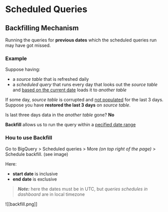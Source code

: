 # Scheduled Queries

## Backfilling Mechanism
Running the queries for **previous dates** which the scheduled queries run may have <span class="red">got missed</span>.

### Example
Suppose having:
- a *source table* that is refreshed daily
- a *scheduled query* that runs every day that looks out the *source table* and <u>based on the current date</u> loads it to *another table*

If some day, *source table* is corrupted and <u>not populated</u> for the last 3 days.
Suppose you have **restored the last 3 days** on *source table*.

Is last three days data in the *another table* gone? **No**

**Backfill** allows us to run the query within a <u>pecified date range</u>

### Hou to use Backfill
 Go to BigQuery > Scheduled queries > More *(on top right of the page)* > Schedule backfill. (see image)

Here:
- **start date** is <span class="green">inclusive</span>
- **end date** is <span class="red">exclusive</span>

>***Note:*** here the dates must be in <span class="red">UTC</span>, but *queries schedules in dashboard* are in local timezone

 ![[backfill.png]]

 